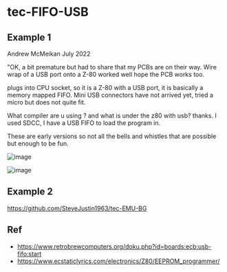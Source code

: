 # tec-FIFO-USB



## Example 1

Andrew McMeikan July 2022
 
"OK, a bit premature but had to share that my PCBs are on their way.
Wire wrap of a USB port onto a Z-80 worked well hope the PCB works too.

plugs into CPU socket, so it is a Z-80 with a USB port, it is basically a memory mapped FIFO. Mini USB connectors have not arrived yet, tried a micro but does not quite fit. 

What compiler are u using ? and what is under the z80 with usb? thanks. I used SDCC, I have a USB FIFO to load the program in.

These are early versions so not all the bells and whistles that are possible but enough to be fun.




![image](https://user-images.githubusercontent.com/58069246/200199560-b1121852-35ac-4d9f-8647-cd8526a179e2.png)

![image](https://user-images.githubusercontent.com/58069246/200199692-bdd012a6-26da-45fb-ab2e-3bcbc76a35f7.png)

## Example 2
https://github.com/SteveJustin1963/tec-EMU-BG

## Ref
- https://www.retrobrewcomputers.org/doku.php?id=boards:ecb:usb-fifo:start
- https://www.ecstaticlyrics.com/electronics/Z80/EEPROM_programmer/

